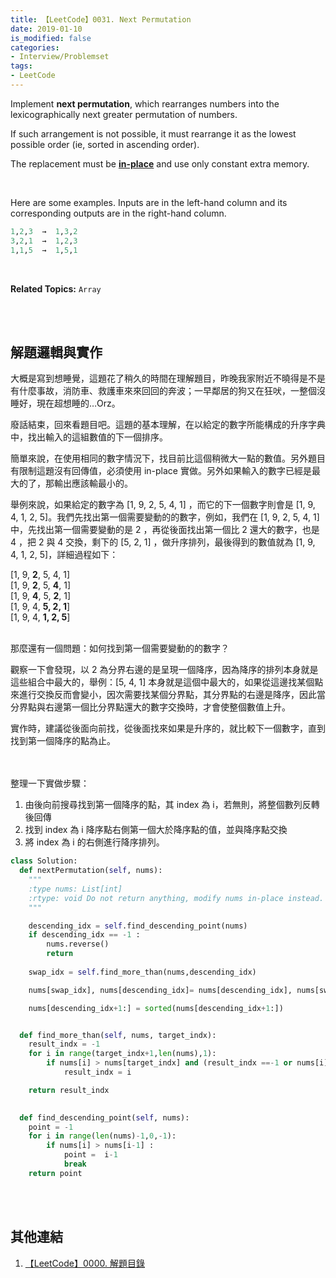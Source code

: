 ```yaml
---
title: 【LeetCode】0031. Next Permutation
date: 2019-01-10
is_modified: false
categories:
- Interview/Problemset
tags:
- LeetCode
--- 
```


Implement  **next permutation**, which rearranges numbers into the lexicographically next greater permutation of numbers.

If such arrangement is not possible, it must rearrange it as the lowest possible order (ie, sorted in ascending order).

<!--more-->
The replacement must be  **[in-place](http://en.wikipedia.org/wiki/In-place_algorithm)**  and use only constant extra memory.

<br>

Here are some examples. Inputs are in the left-hand column and its corresponding outputs are in the right-hand column.
```python
1,2,3  →  1,3,2 
3,2,1  →  1,2,3
1,1,5  →  1,5,1
```

<br>

**Related Topics:** `Array`

<br><br>

## 解題邏輯與實作
大概是寫到想睡覺，這題花了稍久的時間在理解題目，昨晚我家附近不曉得是不是有什麼事故，消防車、救護車來來回回的奔波；一早鄰居的狗又在狂吠，一整個沒睡好，現在超想睡的…Orz。

廢話結束，回來看題目吧。這題的基本理解，在以給定的數字所能構成的升序字典中，找出輸入的這組數值的下一個排序。

簡單來說，在使用相同的數字情況下，找目前比這個稍微大一點的數值。另外題目有限制這題沒有回傳值，必須使用 in-place 實做。另外如果輸入的數字已經是最大的了，那輸出應該輸最小的。

舉例來說，如果給定的數字為 [1, 9, 2, 5, 4, 1] ，而它的下一個數字則會是 [1, 9, 4, 1, 2, 5]。我們先找出第一個需要變動的的數字，例如，我們在 [1, 9, 2, 5, 4, 1] 中，先找出第一個需要變動的是 2 ，再從後面找出第一個比 2 還大的數字，也是 4 ，把 2 與 4 交換，剩下的 [5, 2, 1] ，做升序排列，最後得到的數值就為  [1, 9, 4, 1, 2, 5]，詳細過程如下：

[1, 9, **2**, 5, 4, 1]  
[1, 9, **2**, 5, **4**, 1]   
[1, 9, **4**, 5, **2**, 1]   
[1, 9, 4, **5,  2,  1**]   
[1,  9,  4, **1,  2, 5**]  

<br> 那麼還有一個問題：如何找到第一個需要變動的的數字？

觀察一下會發現，以 2 為分界右邊的是呈現一個降序，因為降序的排列本身就是這些組合中最大的，舉例：[5, 4, 1] 本身就是這個中最大的，如果從這邊找某個點來進行交換反而會變小，因次需要找某個分界點，其分界點的右邊是降序，因此當分界點與右邊第一個比分界點還大的數字交換時，才會使整個數值上升。

實作時，建議從後面向前找，從後面找來如果是升序的，就比較下一個數字，直到找到第一個降序的點為止。

<br><br>
整理一下實做步驟：
1. 由後向前搜尋找到第一個降序的點，其 index 為 i，若無則，將整個數列反轉後回傳
2. 找到 index 為 i 降序點右側第一個大於降序點的值，並與降序點交換
3. 將 index 為 i 的右側進行降序排列。

```python
class Solution:
  def nextPermutation(self, nums):
    """
    :type nums: List[int]
    :rtype: void Do not return anything, modify nums in-place instead.
    """

    descending_idx = self.find_descending_point(nums)
    if descending_idx == -1 :
        nums.reverse()
        return 
    
    swap_idx = self.find_more_than(nums,descending_idx)

    nums[swap_idx], nums[descending_idx]= nums[descending_idx], nums[swap_idx]

    nums[descending_idx+1:] = sorted(nums[descending_idx+1:]) 


  def find_more_than(self, nums, target_indx):
    result_indx = -1
    for i in range(target_indx+1,len(nums),1):
        if nums[i] > nums[target_indx] and (result_indx ==-1 or nums[i] < nums[result_indx]):
            result_indx = i

    return result_indx
      

  def find_descending_point(self, nums):
    point = -1   
    for i in range(len(nums)-1,0,-1):
        if nums[i] > nums[i-1] :
            point =  i-1
            break
    return point
```

<br><br>

## 其他連結
1. [【LeetCode】0000. 解題目錄](/LeetCode-0000-Contents/)